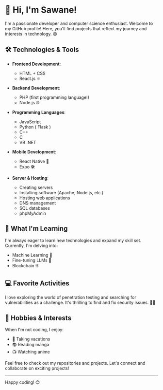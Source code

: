 # 👋 Hi, I'm Sawane!

I'm a passionate developer and computer science enthusiast. Welcome to my GitHub profile! Here, you'll find projects that reflect my journey and interests in technology. 😄

## 🛠️ Technologies & Tools

- **Frontend Development**: 
  - HTML + CSS
  - React.js ⚛️

- **Backend Development**:
  - PHP (first programming language!) 
  - Node.js 🌐

- **Programming Languages**:
  - JavaScript 
  - Python ( Flask )
  - C++
  - C
  - VB .NET

- **Mobile Development**:
  - React Native 📱
  - Expo 🛠️

- **Server & Hosting**:
  - Creating servers
  - Installing software (Apache, Node.js, etc.)
  - Hosting web applications
  - DNS management
  - SQL databases
  - phpMyAdmin

## 🚀 What I'm Learning

I'm always eager to learn new technologies and expand my skill set. Currently, I'm delving into:

- Machine Learning 🤖
- Fine-tuning LLMs 🧠
- Blockchain ⛓️

## 💻 Favorite Activities

I love exploring the world of penetration testing and searching for vulnerabilities as a challenge. It's thrilling to find and fix security issues. 🕵️‍♀️

## 🌟 Hobbies & Interests

When I'm not coding, I enjoy:

- 🌴 Taking vacations
- 📚 Reading manga
- 📺 Watching anime

Feel free to check out my repositories and projects. Let's connect and collaborate on exciting projects!

---

Happy coding! 😊

<!--
**sawane8/sawane8** is a ✨ _special_ ✨ repository because its `README.md` (this file) appears on your GitHub profile.

Here are some ideas to get you started:

- 🔭 I’m currently working on ...
- 🌱 I’m currently learning ...
- 👯 I’m looking to collaborate on ...
- 🤔 I’m looking for help with ...
- 💬 Ask me about ...
- 📫 How to reach me: ...
- 😄 Pronouns: ...
- ⚡ Fun fact: ...
-->
